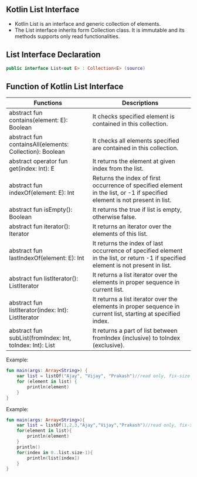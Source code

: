 
## Kotlin List Interface
- Kotlin List is an interface and generic collection of elements. 
- The List interface inherits form Collection<T> class. It is immutable and its methods supports only read functionalities.

## List Interface Declaration
```kotlin
public interface List<out E> : Collection<E> (source)  
```

## Function of Kotlin List Interface
| Functions                                                  | Descriptions                                                                                                                        |
|------------------------------------------------------------|-------------------------------------------------------------------------------------------------------------------------------------|
| abstract fun contains(element: E): Boolean                 | It checks specified element is contained in this collection.                                                                        |
| abstract fun containsAll(elements: Collection<E>): Boolean | It checks all elements specified are contained in this collection.                                                                  |
| abstract operator fun get(index: Int): E                   | It returns the element at given index from the list.                                                                                |
| abstract fun indexOf(element: E): Int                      | Returns the index of first occurrence of specified element in the list, or -1 if specified element is not present in list.          |
| abstract fun isEmpty(): Boolean                            | It returns the true if list is empty, otherwise false.                                                                              |
| abstract fun iterator(): Iterator<E>                       | 	It returns an iterator over the elements of this list.                                                                             |
| abstract fun lastIndexOf(element: E): Int                  | It returns the index of last occurrence of specified element in the list, or return -1 if specified element is not present in list. |
| abstract fun listIterator(): ListIterator<E>               | It returns a list iterator over the elements in proper sequence in current list.                                                    |
| abstract fun listIterator(index: Int): ListIterator<E>     | It returns a list iterator over the elements in proper sequence in current list, starting at specified index.                       |
| abstract fun subList(fromIndex: Int, toIndex: Int): List   | It returns a part of list between fromIndex (inclusive) to toIndex (exclusive).                                                     |


Example:
```kotlin
fun main(args: Array<String>) {
    var list = listOf("Ajay", "Vijay", "Prakash")//read only, fix-size  
    for (element in list) {
        println(element)
    }
}
```

Example:
```kotlin
fun main(args: Array<String>){  
    var list = listOf(1,2,3,"Ajay","Vijay","Prakash")//read only, fix-size  
    for(element in list){  
        println(element)  
    }  
    println()  
    for(index in 0..list.size-1){  
        println(list[index])  
    }  
}  
```













